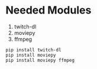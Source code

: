 # Needed Modules
1. twitch-dl
2. moviepy
3. ffmpeg

```
pip install twitch-dl
pip install moviepy
pip install moviepy ffmpeg
```
